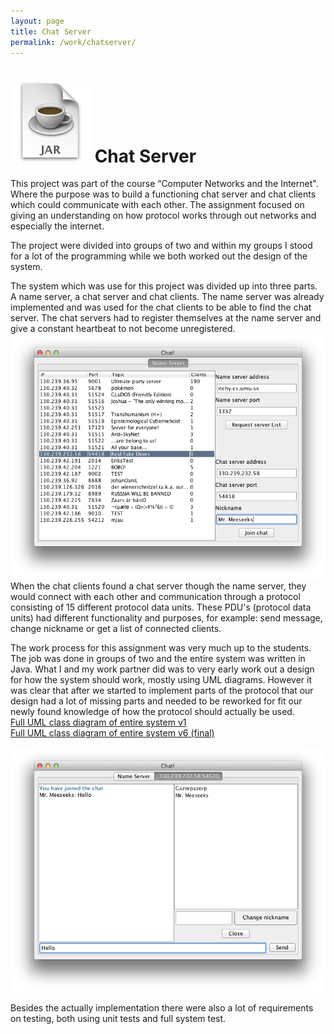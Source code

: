 ```yaml
---
layout: page
title: Chat Server
permalink: /work/chatserver/
---
```




# ![Chat Server icon](/assets/images/chat-server-icon.png) Chat Server  

<span class="preamble">
This project was part of the course “Computer Networks and the Internet". Where the purpose was to build a functioning chat server and chat clients which could communicate with each other. The assignment focused on giving an understanding on how protocol works through out networks and especially the internet.
</span>

The project were divided into groups of two and within my groups I stood for a lot of the programming while we both worked out the design of the system.

The system which was use for this project was divided up into three parts. A name server, a chat server and chat clients.
The name server was already implemented and was used for the chat clients to be able to find the chat server. The chat servers had to register themselves at the name server and give a constant heartbeat to not become unregistered.
![List of chat servers](/assets/images/chat-server-screenshot-server-list.png)
When the chat clients found a chat server though the name server, they would connect with each other and communication through a protocol consisting of 15 different protocol data units. These PDU's (protocol data units) had different functionality and purposes, for example: send message, change nickname or get a list of connected clients.

The work process for this assignment was very much up to the students. The job was done in groups of two and the entire system was written in Java. What I and my work partner did was to very early work out a design for how the system should work, mostly using UML diagrams. However it was clear that after we started to implement parts of the protocol that our design had a lot of missing parts and needed to be reworked for fit our newly found knowledge of how the protocol should actually be used.  
[Full UML class diagram of entire system v1](/extra/files/ChatServer_UML_v1.pdf)  
[Full UML class diagram of entire system v6 (final)](/extra/files/ChatServer_UML_v6.pdf)
  
![List of chat servers](/assets/images/chat-server-screenshot-in-chat.png)

Besides the actually implementation there were also a lot of requirements on testing, both using unit tests and full system test.  